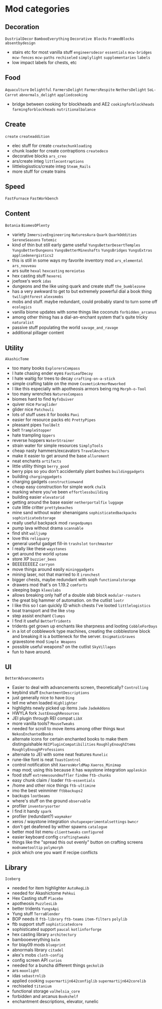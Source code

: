 # Mod categories #
## Decoration ##
`DustrialDecor`
`BambooEverything`
`Decorative Blocks`
`FramedBlocks`
`absentbydesign`
- stairs etc for most vanilla stuff
`engineersdecor`
`essentials`
`mcw-bridges`
`mcw-fences`
`mcw-paths`
`rechiseled`
`simplylight`
`supplementaries`
`labels`
- low impact labels for chests, etc

## Food ##
`Aquaculture`
`Delightful`
`FarmersDelight`
`FarmersRespite`
`NethersDelight`
`SoL-Carrot`
`abnormals_delight`
`appliedcooking`
- bridge between cooking for blockheads and AE2
`cookingforblockheads`
`farmingforblockheads`
`nutritionalbalance`

## Create ##
`create`
`createaddition`
- elec stuff for create
`createchunkloading`
- chunk loader for create contraptions
`createdeco`
- decorative blocks
`ars_creo`
- ars/create integ
`littlecontraptions`
- liittlelogisstics/create integ
`Steam_Rails`
- more stuff for create trains

## Speed ##
`FastFurnace`
`FastWorkbench`

## Content ##
`Botania`
`BiomesOPlenty`
- variety
`ImmersiveEngineering`
`NaturesAura`
`Quark`
`QuarkOddities`
`SereneSeasons`
`Totemic`
- kind of thin but still early game useful
`YungsBetterDesertTemples`
`YungsBetterDungeons`
`YungsBetterMineshafts`
`YungsBridges`
`YungsExtras`
`appliedenergistics2`
- this is still in some ways my favorite inventory mod
`ars_elemental`
`ars_nouveau`
- ars suite
`hexal`
`hexcasting`
`moreiotas`
- hex casting stuff
`hexerei`
- joefoxe's work
`idas`
- dungeons and the like using quark and create stuff
`the_bumblezone`
- has a very awkward to get to but extremely powerful dial a book thing
`twilightforest`
`alexsmobs`
- mobs and stuff.  maybe redundant, could probably stand to turn some off
`ecologics`
- vanilla biome updates with some things like coconuts
`forbidden_arcanus`
- among other thinsg has a dial-an-enchant system that's quite tricky
`naturalist`
- passive stuff populating the world
`savage_and_ravage`
- additional pillager content

## Utility ##
`AkashicTome`
- too many books
`ExplorersCompass`
- I hate chasing ender eyes
`FastLeafDecay`
- I hate waitig for trees to decay
`crafting-on-a-stick`
- simple crafting table on the move
`CosmeticArmorReworked`
- I like this especially with apotheosis armors being rng
`Morph-o-Tool`
- too many wrenches
`NaturesCompass`
- biomes hard to find
`NyfsQuiver`
- quiver nice
`Paraglider`
- glider nice
`Patchouli`
- lots of stuff uses it for books
`Paxi`
- easier for resource packs etc
`PrettyPipes`
- pleasant pipes
`ToolBelt`
- belt
`TrampleStopper`
- hate trampling
`Uppers`
- reverse hoppers
`WaterStrainer`
- strain water for simple resources
`SimplyTools`
- cheap nasty hammers/excavators
`TravelAnchors`
- make it easier to get around the base
`allurement`
- neat enchants
`artifacts`
- little utility things
`berry_good`
- berry pips so you don't accidentally plant bushes
`buildinggadgets`
- building
`charginggadgets`
- charging gadgets
`constructionwand`
- cheap easy construction for simple work
`chalk`
- marking where you've been
`effortlessbuilding`
- building easier
`elevatorid`
- getting around the base easier
`netherportalfix`
`luggage`
- cute little critter
`prettybeaches`
- mine sand without water shenanigans
`sophisticatedbackpacks`
`sophisticatedstorage`
- really useful backpack mod
`rangedpumps`
- pump lava without drama
`scannable`
- find shit
`walljump`
- love this
`reliquary`
- general useful gadget fill-in
`trashslot`
`torchmaster`
- I really like these
`waystones`
- get around the world
`xptome`
- store XP
`buzzier_bees`
- BEEEEEEEEZ
`carryon`
- move things around easily
`mininggadgets`
- mining laser, not that married to it
`ironchest`
- bigger chests, maybe redundant with soph
`functionalstorage`
- drawers mod that's on 1.19.2
`comforts`
- sleeping bags
`kleeslabs`
- allows breaking only half of a double slab block
`modular-routers`
- the great big hammer of automation. on the cutlist
`lootr`
- I like this so I can quickly ID which chests I've looted
`littlelogistics`
- boat transport and the like
`step`
- step assist enchant
`Clumps`
- I find it useful
`BetterTridents`
- tridents get grown up enchants like sharpness and looting
`CobbleForDays`
- in a lot of cobblework type machines, creating the cobblestone block and breaking it is a bottleneck for the server.
`EnigmaticGraves`
- gravestone mod
`Simple Weapons`
- possible useful weapons? on the cutlist
`SkyVillages`
- fun to have around.

## UI ##
`BetterAdvancements`
- Easier to deal with advancements screen, theoretically?
`Controlling`
- keybind stuff
`EnchantmentDescriptions`
- just generally nice to have
`Ding`
- tell me when loaded
`Highlighter`
- highlights newly picked up items
`Jade`
`JadeAddons`
- HWYLA fork
`JustEnoughResources`
- JEI plugin through REI compat
`LibX`
- more vanilla tools?
`MouseTweaks`
- needed for scroll to move items among other things
`Neat`
`NekosEnchantedBooks`
- alternate icons for certain enchanted books to make them distinguishable
`REIPluginCompatibilities`
`RoughlyEnoughItems`
`RoughlyEnoughProfessions`
- alternate to JEI with some neat features
`Runelic`
- rune-like font is neat
`ToastControl`
- control notification shit
`XaerosWorldMap`
`Xaeros_Minimap`
- map mod; using this because it has waystone integration
`appleskin`
- food stuff
`extremesoundmuffler`
`findme`
`ftb-chunks`
- easy chunk claim / loader
`ftb-essentials`
- /home and other nice things
`ftb-ultimine`
- imo the best veinminer
`ftbbackups2`
- backups
`lootbeams`
- where's stuff on the ground
`observable`
- profiler
`inventorysorter`
- I find it handy
`spark`
- profiler (redundant?)
`waymaker`
- xeros / waystone integration
`shutupexperimentalsettings`
`bwncr`
- don't get deafened by wither spawns
`catalogue`
- better mod list menu
`clienttweaks`
`configured`
- easier keyboard config
`craftingtweaks`
- things like the "spread this out evenly" button on crafting screens
`modnametooltip`
`polymorph`
- pick which one you want if recipe conflicts

## Library ##
`Iceberg`
- needed for item highlighter
`AutoRegLib`
- needed for Akashictome
`Pehkui`
- Hex Casting stuff
`Placebo`
- apotheosis
`PuzzlesLib`
- better tridents
`YungsApi`
- Yung stuff
`TerraBlender`
- BOP needs it
`ftb-library`
`ftb-teams`
`item-filters`
`polylib`
- ftb support stuff
`sophisticatedcore`
- sophisticated support
`paucal`
`kotlinforforge`
- hex casting library
`architectury`
- bambooeverything
`balm`
- for blay09 mods
`blueprint`
- abnormals library
`citadel`
- alex's mobs
`cloth-config`
- config screen API
`curios`
- needed for a buncha different things
`geckolib`
- ars
`moonlight`
- idas
`sebastrnlib`
- applied cooking
`supermartijn642configlib`
`supermartijn642corelib`
- rechiseled
`titanium`
- functional storage
`valhelsia_core`
- forbidden and arcanus
`Bookshelf`
- enchantment descriptions, elevator, runelic
